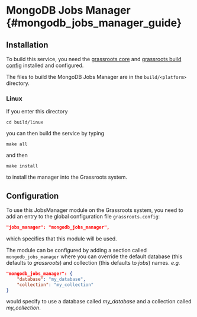 ﻿# MongoDB Jobs Manager {#mongodb_jobs_manager_guide}


## Installation

To build this service, you need the [grassroots core](https://github.com/TGAC/grassroots-core) and [grassroots build config](https://github.com/TGAC/grassroots-build-config) installed and configured. 

The files to build the MongoDB Jobs Manager are in the ```build/<platform>``` directory. 

### Linux

If you enter this directory 

```
cd build/linux
```

you can then build the service by typing

```
make all
```

and then 

```
make install
```

to install the manager into the Grassroots system.


## Configuration

To use this JobsManager module on the Grassroots system, you need to add an entry to the global configuration file ```grassroots.config```:

~~~.json
"jobs_manager": "mongodb_jobs_manager",
~~~

which specifies that this module will be used.

The module can be configured by adding a section called ```mongodb_jobs_manager``` where you can override the default database (this defaults to *grassroots*) and collection (this defaults to *jobs*) names. *e.g.*

~~~.json
"mongodb_jobs_manager": {
    "database": "my_database",
	"collection": "my_collection"
}	
~~~	

would specify to use a database called *my_database* and a collection called *my_collection*.
